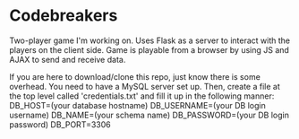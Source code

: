 # Codebreakers
Two-player game I'm working on. Uses Flask as a server to interact with the players on the client side. Game is playable from a browser by using JS and AJAX to send and receive data.

If you are here to download/clone this repo, just know there is some overhead. You need to have a MySQL server set up. Then, create a file at the top level called 'credentials.txt' and fill it up in the following manner:
DB_HOST=(your database hostname)
DB_USERNAME=(your DB login username)
DB_NAME=(your schema name)
DB_PASSWORD=(your DB login password)
DB_PORT=3306
